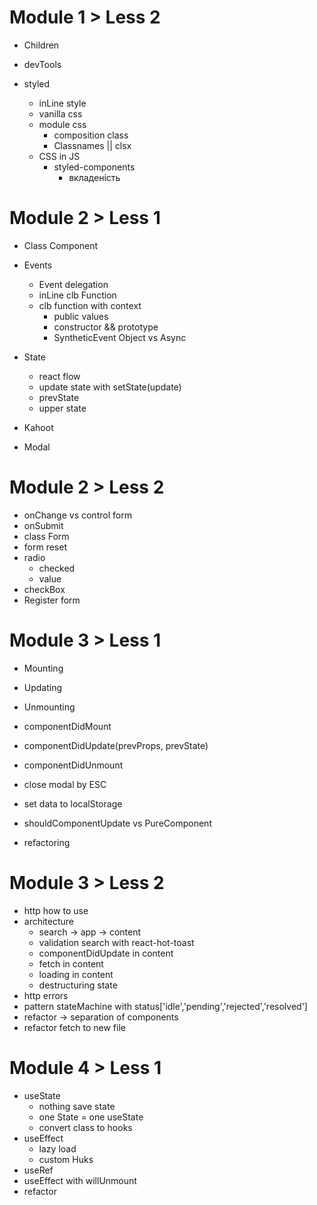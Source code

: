 # Module 1 > Less 2

- Children

- devTools

- styled
  - inLine style
  - vanilla css
  - module css
    - composition class
    - Classnames || clsx
  - CSS in JS
    - styled-components
      - вкладеність

# Module 2 > Less 1

- Class Component

- Events

  - Event delegation
  - inLine clb Function
  - clb function with context
    - public values
    - constructor && prototype
    - SyntheticEvent Object vs Async

- State

  - react flow
  - update state with setState(update)
  - prevState
  - upper state

- Kahoot

- Modal

# Module 2 > Less 2

- onChange vs control form
- onSubmit
- class Form
- form reset
- radio
  - checked
  - value
- checkBox
- Register form

# Module 3 > Less 1

- Mounting
- Updating
- Unmounting
- componentDidMount
- componentDidUpdate(prevProps, prevState)
- componentDidUnmount

- close modal by ESC
- set data to localStorage

- shouldComponentUpdate vs PureComponent
- refactoring

# Module 3 > Less 2

- http how to use
- architecture
  - search -> app -> content
  - validation search with react-hot-toast
  - componentDidUpdate in content
  - fetch in content
  - loading in content
  - destructuring state
- http errors
- pattern stateMachine with status['idle','pending','rejected','resolved']
- refactor -> separation of components
- refactor fetch to new file

# Module 4 > Less 1

- useState
  - nothing save state
  - one State = one useState
  - convert class to hooks
- useEffect
  - lazy load
  - custom Huks
- useRef
- useEffect with willUnmount
- refactor
